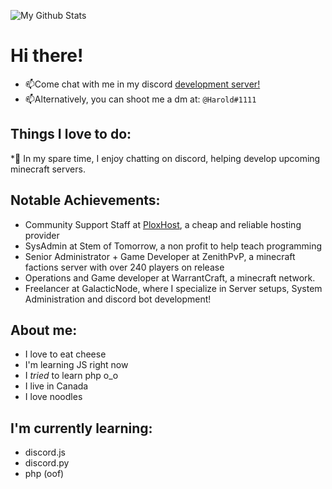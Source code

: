 ![My Github Stats](https://github-readme-stats.vercel.app/api?username=ZECHEESELORD&show_icons=true&theme=dark)
# Hi there! 

* 📫Come chat with me in my discord [development server!](https://discord.gg/f4FnsDphde)
* 📫Alternatively, you can shoot me a dm at: ```@Harold#1111``` 


## Things I love to do:

*🌱 In my spare time, I enjoy chatting on discord, helping develop upcoming minecraft servers.

## Notable Achievements:

* Community Support Staff at [PloxHost](https://plox.host/), a cheap and reliable hosting provider
* SysAdmin at Stem of Tomorrow, a non profit to help teach programming
* Senior Administrator + Game Developer at ZenithPvP, a minecraft factions server with over 240 players on release
* Operations and Game developer at WarrantCraft, a minecraft network.
* Freelancer at GalacticNode, where I specialize in Server setups, System Administration and discord bot development!

## About me:
* I love to eat cheese
* I'm learning JS right now
* I *tried* to learn php o_o
* I live in Canada
* I love noodles

## I'm currently learning:
* discord.js
* discord.py
* php (oof)

## 


<!--
**ZECHEESELORD/ZECHEESELORD** is a ✨ _special_ ✨ repository because its `README.md` (this file) appears on your GitHub profile.

Here are some ideas to get you started:

- 🔭 I’m currently working on ...
- 🌱 I’m currently learning ...
- 👯 I’m looking to collaborate on ...
- 🤔 I’m looking for help with ...
- 💬 Ask me about ...
- 📫 How to reach me: ...
- 😄 Pronouns: ...
- ⚡ Fun fact: ...
-->
